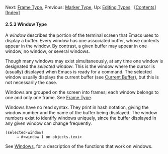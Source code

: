 <!-- This is the GNU Emacs Lisp Reference Manual
corresponding to Emacs version 27.2.

Copyright (C) 1990-1996, 1998-2021 Free Software Foundation,
Inc.

Permission is granted to copy, distribute and/or modify this document
under the terms of the GNU Free Documentation License, Version 1.3 or
any later version published by the Free Software Foundation; with the
Invariant Sections being "GNU General Public License," with the
Front-Cover Texts being "A GNU Manual," and with the Back-Cover
Texts as in (a) below.  A copy of the license is included in the
section entitled "GNU Free Documentation License."

(a) The FSF's Back-Cover Text is: "You have the freedom to copy and
modify this GNU manual.  Buying copies from the FSF supports it in
developing GNU and promoting software freedom." -->

<!-- Created by GNU Texinfo 6.7, http://www.gnu.org/software/texinfo/ -->

Next: [Frame Type](Frame-Type.html), Previous: [Marker Type](Marker-Type.html), Up: [Editing Types](Editing-Types.html)   \[[Contents](index.html#SEC_Contents "Table of contents")]\[[Index](Index.html "Index")]

#### 2.5.3 Window Type

A *window* describes the portion of the terminal screen that Emacs uses to display a buffer. Every window has one associated buffer, whose contents appear in the window. By contrast, a given buffer may appear in one window, no window, or several windows.

Though many windows may exist simultaneously, at any time one window is designated the *selected window*. This is the window where the cursor is (usually) displayed when Emacs is ready for a command. The selected window usually displays the current buffer (see [Current Buffer](Current-Buffer.html)), but this is not necessarily the case.

Windows are grouped on the screen into frames; each window belongs to one and only one frame. See [Frame Type](Frame-Type.html).

Windows have no read syntax. They print in hash notation, giving the window number and the name of the buffer being displayed. The window numbers exist to identify windows uniquely, since the buffer displayed in any given window can change frequently.

    (selected-window)
         ⇒ #<window 1 on objects.texi>

See [Windows](Windows.html), for a description of the functions that work on windows.
